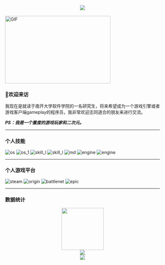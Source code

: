 <h1 align="center"> <a href="https://sunguoqi.com/"> <img src="https://readme-typing-svg.herokuapp.com/?lines=console.log(%22Hello%2C%20World!%22);谢谢你这么可爱还来看我!&center=true&size=27"> </a> </h1>

<img align="middle" alt="GIF" src="https://github.com/abhisheknaiidu/abhisheknaiidu/blob/master/code.gif?raw=true" width="343" height="220" title="Do what you like, and do it best!"> &nbsp;&nbsp;&nbsp;&nbsp;

###  👋欢迎来访  
我现在是就读于南开大学软件学院的一名研究生，将来希望成为一个游戏引擎或者游戏客户端gameplay的程序员，我非常欢迎志同道合的朋友来进行交流。 

***PS：我是一个重度的游戏玩家和二次元。***

- - -

### 个人技能
 ![os](https://img.shields.io/badge/Windows-0078D6?style=flat-square&logo=windows&logoColor=white) 
 ![os_1](https://img.shields.io/badge/Ubuntu-E95420?style=flat-square&logo=ubuntu&logoColor=white)
 ![skill_l](https://img.shields.io/badge/C%2B%2B-00599C?style=flat-square&logo=c%2B%2B&logoColor=white)
 ![skill_l](https://img.shields.io/badge/Python-14354C?style=flat-square&logo=python&logoColor=white)
 ![md](https://img.shields.io/badge/Markdown-000000?style=flat-square&logo=markdown&logoColor=white)
 ![engine](https://img.shields.io/badge/Gameengine-Unreal-9cf?style=flat-square)
 ![engine](https://img.shields.io/badge/Unity-100000?style=flat-square&logo=unity&logoColor=white)
- - -

### 个人游戏平台
 ![steam](https://img.shields.io/badge/Steam-000000?style=flat-square&logo=steam&logoColor=white)
 ![origin](https://img.shields.io/badge/Origin-148EFF?style=flat-square&logo=origin&logoColor=white)
 ![battlenet](https://img.shields.io/badge/Battle.net-000?style=flat-square&logo=battle.net&logoColor=148EFF)
 ![epic](https://img.shields.io/badge/Epic%20Games-313131?style=flat-square&logo=Epic%20Games&logoColor=white)
 
 - - -
 
### 数据统计
<div align="center"> <img height="137px" src="https://github-readme-stats.vercel.app/api?username=halftheworldaway&hide_title=true&hide_border=true&show_icons=trueline_height=21&text_color=000&icon_color=000&bg_color=0,ea6161,ffc64d,fffc4d,52fa5a&theme=graywhite" /> </div>
<div align="center"> <img src="https://github-readme-stats.vercel.app/api/top-langs/?username=halftheworldaway&hide_title=true&hide_border=true&layout=compact&langs_count=6&text_color=000&icon_color=fff&bg_color=0,52fa5a,4dfcff,c64dff&theme=graywhite" /> </div>

<div align="center"> <img src="https://activity-graph.herokuapp.com/graph?username=halftheworldaway&theme=xcode" /> </div>

<br />


